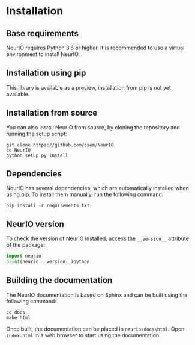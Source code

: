 # Installation
## Base requirements

NeurIO requires Python 3.6 or higher. It is recommended to use a virtual environment to install NeurIO.

## Installation using pip

This library is available as a preview, installation from pip is not yet available.

##  Installation from source

You can also install NeurIO from source, by cloning the repository and running the setup script:
```shell
git clone https://github.com/csem/NeurIO
cd NeurIO
python setup.py install
```

##  Dependencies

NeurIO has several dependencies, which are automatically installed when using pip. To install them manually, run the following command:
```shell
pip install -r requirements.txt
```

## NeurIO version

To check the version of NeurIO installed, access the `__version__` attribute of the package:
```python
import neurio
print(neurio.__version__)python
```

## Building the documentation

The NeurIO documentation is based on Sphinx and can be built using the following command:
```shell
cd docs
make html
```

Once built, the documentation can be placed in `neurio\docs\html`. Open `index.html` in a web browser to start using the documentation.